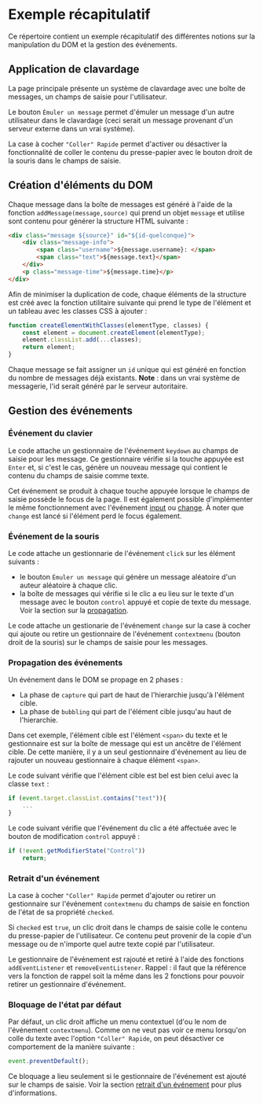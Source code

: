 # Exemple récapitulatif

Ce répertoire contient un exemple récapitulatif des différentes notions sur la manipulation du DOM et la gestion des événements.

## Application de clavardage

La page principale présente un système de clavardage avec une boîte de messages, un champs de saisie pour l'utilisateur. 

Le bouton `Émuler un message` permet d'émuler un message d'un autre utilisateur dans le clavardage (ceci serait un message provenant d'un serveur externe dans un vrai système).

La case à cocher `"Coller" Rapide` permet d'activer ou désactiver la fonctionnalité de coller le contenu du presse-papier avec le bouton droit de la souris dans le champs de saisie.

## Création d'éléments du DOM

Chaque message dans la boîte de messages est généré à l'aide de la fonction `addMessage(message,source)` qui prend un objet `message` et utilise sont contenu pour générer la structure HTML suivante :

```html
<div class="message ${source}" id="${id-quelconque}">
    <div class="message-info">
        <span class="username">${message.username}: </span>
        <span class="text">${message.text}</span>
    </div>
    <p class="message-time">${message.time}</p>
</div>
```

Afin de minimiser la duplication de code, chaque éléments de la structure est créé avec la fonction utilitaire suivante qui prend le type de l'élément et un tableau avec les classes CSS à ajouter :
```js
function createElementWithClasses(elementType, classes) {
    const element = document.createElement(elementType);
    element.classList.add(...classes);
    return element;
}
```
Chaque message se fait assigner un `id` unique qui est généré en fonction du nombre de messages déjà existants. **Note** : dans un vrai système de messagerie, l'id serait généré par le serveur autoritaire.

## Gestion des événements

### Événement du clavier

Le code attache un gestionnaire de l'événement `keydown` au champs de saisie pour les message. Ce gestionnaire vérifie si la touche appuyée est `Enter` et, si c'est le cas, génère un nouveau message qui contient le contenu du champs de saisie comme texte.

Cet événement se produit à chaque touche appuyée lorsque le champs de saisie possède le focus de la page. Il est également possible d'implémenter le même fonctionnement avec l'événement [input](https://developer.mozilla.org/en-US/docs/Web/API/HTMLElement/input_event) ou [change](https://developer.mozilla.org/en-US/docs/Web/API/HTMLElement/change_event). À noter que `change` est lancé si l'élément perd le focus également.

### Événement de la souris

Le code attache un gestionnarie de l'événement `click` sur les élément suivants :
- le bouton `Émuler un message` qui génère un message aléatoire d'un auteur aléatoire à chaque clic.
- la boîte de messages qui vérifie si le clic a eu lieu sur le texte d'un message avec le bouton `control` appuyé et copie de texte du message. Voir la section sur la [propagation](#propagation-des-événements).

Le code attache un gestionarie de l'événement `change` sur la case à cocher qui ajoute ou retire un gestionnaire de l'événement `contextmenu` (bouton droit de la souris) sur le champs de saisie pour les messages.

### Propagation des événements

Un événement dans le DOM se propage en 2 phases :
- La phase de `capture` qui part de haut de l'hierarchie jusqu'à l'élément cible.
- La phase de `bubbling` qui part de l'élément cible jusqu'au haut de l'hierarchie.

Dans cet exemple, l'élément cible est l'élément `<span>` du texte et le gestionnaire est sur la boîte de message qui est un ancêtre de l'élément cible. De cette manière, il y a un seul gestionnaire d'événement au lieu de rajouter un nouveau gestionnaire à chaque élément `<span>`.

Le code suivant vérifie que l'élément cible est bel est bien celui avec la classe `text` :

```js
if (event.target.classList.contains("text")){
    ...
}
```

Le code suivant vérifie que l'événement du clic a été affectuée avec le bouton de modification `control` appuyé :
```js
if (!event.getModifierState("Control")) 
    return;
```

### Retrait d'un événement

La case à cocher `"Coller" Rapide` permet d'ajouter ou retirer un gestionnaire sur l'événement `contextmenu` du champs de saisie en fonction de l'état de sa propriété `checked`.

Si `checked` est `true`, un clic droit dans le champs de saisie colle le contenu du presse-papier de l'utilisateur. Ce contenu peut provenir de la copie d'un message ou de n'importe quel autre texte copié par l'utilisateur.

Le gestionnaire de l'événement est rajouté et retiré à l'aide des fonctions `addEventListener` et `removeEventListener`. Rappel : il faut que la référence vers la fonction de rappel soit la même dans les 2 fonctions pour pouvoir retirer un gestionnaire d'événement.

### Bloquage de l'état par défaut

Par défaut, un clic droit affiche un menu contextuel (d'ou le nom de l'événement `contextmenu`). Comme on ne veut pas voir ce menu lorsqu'on colle du texte avec l'option `"Coller" Rapide`, on peut désactiver ce comportement de la manière suivante :

```js
event.preventDefault();
```

Ce bloquage a lieu seulement si le gestionnaire de l'événement est ajouté sur le champs de saisie. Voir la section [retrait d'un événement](#retrait-dun-événement) pour plus d'informations.